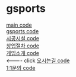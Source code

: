 # gsports


<a href="main.html">main code</a><br>
<a href="g-sports_01.html">gsports code</a><br>
<a href="g-sports_01_01.html">시공시설 code</a><br>
<a href="g-sports_02.html">창업절차 code</a><br>
<a href="g-sports_03.html">게임소개 code</a><br>    <---- click
<a href="g-sports_04.html">오시는길 code</a><br>
<a href="g-sports_05.html">1:1문의 code</a><br>
